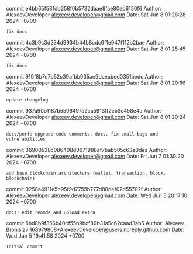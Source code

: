 commit e4bb65f581db258f0b5732daae9fae80eb6150f6
Author: AlexeevDeveloper <alexeev.developer@gmail.com>
Date:   Sat Jun 8 01:26:28 2024 +0700

    fix docs

commit 4c3b9c3d234d9934b44b8cdc6f1e947f112b2bae
Author: AlexeevDeveloper <alexeev.developer@gmail.com>
Date:   Sat Jun 8 01:25:45 2024 +0700

    fix docs

commit 919f8b7c7b52c39afbb935ae9dceabed0351bedc
Author: AlexeevDeveloper <alexeev.developer@gmail.com>
Date:   Sat Jun 8 01:20:56 2024 +0700

    update changelog

commit 937a90b1187b5596497a2ca5913ff2cb3c458e4a
Author: AlexeevDeveloper <alexeev.developer@gmail.com>
Date:   Sat Jun 8 01:20:24 2024 +0700

    docs/perf: upgrade code comments, docs, fix small bugs and vulnerabilities

commit 36900538c086408d0671988af7bab505c63e0dea
Author: AlexeevDeveloper <alexeev.developer@gmail.com>
Date:   Fri Jun 7 01:30:20 2024 +0700

    add base blockchain architecture (wallet, transaction, block, blockchain)

commit 0258a4911e5b95f9d7755b777d88def02d55702f
Author: AlexeevDeveloper <alexeev.developer@gmail.com>
Date:   Wed Jun 5 20:17:10 2024 +0700

    docs: edit reamde and upload extra

commit 5bd8b9f356b40cf55b9bcf80b31a5c62caad3ab5
Author: Alexeev Bronislav <168979808+AlexeevDeveloper@users.noreply.github.com>
Date:   Wed Jun 5 19:41:58 2024 +0700

    Initial commit
